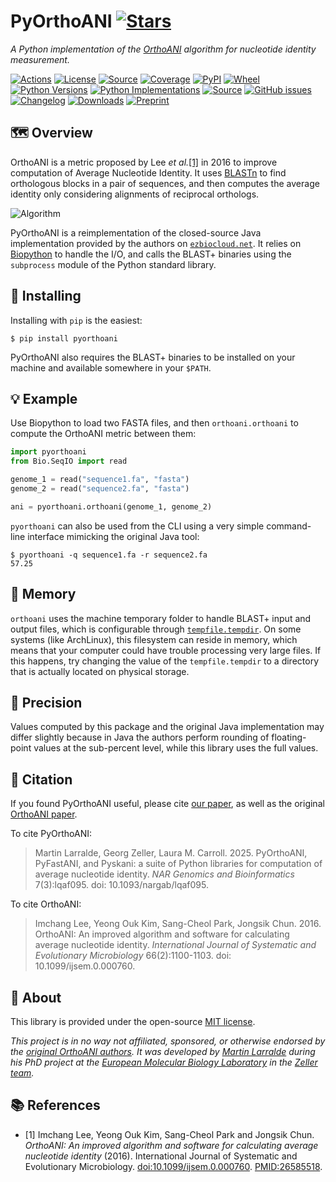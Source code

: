 # PyOrthoANI [![Stars](https://img.shields.io/github/stars/althonos/orthoani.svg?style=social&maxAge=3600&label=Star)](https://github.com/althonos/orthoani/stargazers)

*A Python implementation of the [OrthoANI](https://doi.org/10.1099/ijsem.0.000760) algorithm for nucleotide identity measurement.*

[![Actions](https://img.shields.io/github/actions/workflow/status/althonos/pyorthoani/test.yml?branch=master&logo=github&style=flat-square&maxAge=300)](https://github.com/althonos/pyorthoani/actions)
[![License](https://img.shields.io/badge/license-MIT-blue.svg?style=flat-square&maxAge=2678400)](https://choosealicense.com/licenses/mit/)
[![Source](https://img.shields.io/badge/source-GitHub-303030.svg?maxAge=2678400&style=flat-square)](https://github.com/althonos/pyorthoani/)
[![Coverage](https://img.shields.io/codecov/c/gh/althonos/pyorthoani?style=flat-square&maxAge=3600)](https://codecov.io/gh/althonos/pyorthoani/)
[![PyPI](https://img.shields.io/pypi/v/pyorthoani.svg?style=flat-square&maxAge=600)](https://pypi.org/project/pyorthoani)
[![Wheel](https://img.shields.io/pypi/wheel/pyorthoani.svg?style=flat-square&maxAge=3600)](https://pypi.org/project/pyorthoani/#files)
[![Python Versions](https://img.shields.io/pypi/pyversions/pyorthoani.svg?style=flat-square&maxAge=600)](https://pypi.org/project/pyorthoani/#files)
[![Python Implementations](https://img.shields.io/pypi/implementation/pyorthoani.svg?style=flat-square&maxAge=600)](https://pypi.org/project/pyorthoani/#files)
[![Source](https://img.shields.io/badge/source-GitHub-303030.svg?maxAge=2678400&style=flat-square)](https://github.com/althonos/pyorthoani/)
[![GitHub issues](https://img.shields.io/github/issues/althonos/pyorthoani.svg?style=flat-square&maxAge=600)](https://github.com/althonos/pyorthoani/issues)
[![Changelog](https://img.shields.io/badge/keep%20a-changelog-8A0707.svg?maxAge=2678400&style=flat-square)](https://github.com/althonos/pyorthoani/blob/master/CHANGELOG.md)
[![Downloads](https://img.shields.io/pypi/dm/pyorthoani?style=flat-square&color=303f9f&maxAge=86400&label=downloads)](https://pepy.tech/project/pyorthoani)
[![Preprint](https://img.shields.io/badge/preprint-bioRxiv-darkblue?style=flat-square&maxAge=2678400)](https://www.biorxiv.org/content/10.1101/2025.02.13.638148v1)


## 🗺️ Overview

OrthoANI is a metric proposed by Lee *et al.*[\[1\]](#ref1)
in 2016 to improve computation of Average Nucleotide Identity. It uses
[BLASTn](https://en.wikipedia.org/wiki/BLAST_(biotechnology)) to find orthologous
blocks in a pair of sequences, and then computes the average identity only
considering alignments of reciprocal orthologs.

![Algorithm](https://www.microbiologyresearch.org/docserver/fulltext/ijsem/66/2/000760-f1.gif)

PyOrthoANI is a reimplementation of the closed-source Java implementation
provided by the authors on [`ezbiocloud.net`](https://www.ezbiocloud.net/sw/oat).
It relies on [Biopython](https://biopython.org/) to handle the I/O, and calls
the BLAST+ binaries using the `subprocess` module of the Python standard 
library.


## 🔧 Installing

Installing with `pip` is the easiest:
```console
$ pip install pyorthoani
```

PyOrthoANI also requires the BLAST+ binaries to be installed on your machine
and available somewhere in your `$PATH`.


## 💡 Example

Use Biopython to load two FASTA files, and then `orthoani.orthoani` to compute
the OrthoANI metric between them:
```python
import pyorthoani
from Bio.SeqIO import read

genome_1 = read("sequence1.fa", "fasta")
genome_2 = read("sequence2.fa", "fasta")

ani = pyorthoani.orthoani(genome_1, genome_2)
```

`pyorthoani` can also be used from the CLI using a very simple command-line
interface mimicking the original Java tool:
```console
$ pyorthoani -q sequence1.fa -r sequence2.fa
57.25
```


## 🐏 Memory

`orthoani` uses the machine temporary folder to handle BLAST+ input and output
files, which is configurable through
[`tempfile.tempdir`](https://docs.python.org/3/library/tempfile.html#tempfile.tempdir).
On some systems (like ArchLinux), this filesystem can reside in memory, which means
that your computer could have trouble processing very large files. If this
happens, try changing the value of the `tempfile.tempdir` to a directory that
is actually located on physical storage.


## 📏 Precision

Values computed by this package and the original Java implementation may differ
slightly because in Java the authors perform rounding of floating-point values
at the sub-percent level, while this library uses the full values.


## 🔖 Citation

If you found PyOrthoANI useful, please cite [our paper](https://academic.oup.com/nargab/article/7/3/lqaf095/8196481), as well as the original [OrthoANI paper](https://www.microbiologyresearch.org/content/journal/ijsem/10.1099/ijsem.0.000760#tab2).

To cite PyOrthoANI:
> Martin Larralde, Georg Zeller, Laura M. Carroll. 2025. PyOrthoANI, PyFastANI, and Pyskani: a suite of Python libraries for computation of average nucleotide identity. *NAR Genomics and Bioinformatics* 7(3):lqaf095. doi: 10.1093/nargab/lqaf095.

To cite OrthoANI:
> Imchang Lee, Yeong Ouk Kim, Sang-Cheol Park, Jongsik Chun. 2016. OrthoANI: An improved algorithm and software for calculating average nucleotide identity. *International Journal of Systematic and Evolutionary Microbiology* 66(2):1100-1103. doi: 10.1099/ijsem.0.000760.

## 📜 About

This library is provided under the open-source
[MIT license](https://choosealicense.com/licenses/mit/).

*This project is in no way not affiliated, sponsored, or otherwise endorsed by
the [original OrthoANI authors](http://www.chunlab.com/). It was developed by
[Martin Larralde](https://github.com/althonos/orthoani) during his PhD project
at the [European Molecular Biology Laboratory](https://www.embl.de/) in
the [Zeller team](https://github.com/zellerlab).*

## 📚 References

- <a id="ref1">\[1\]</a> Imchang Lee, Yeong Ouk Kim, Sang-Cheol Park and Jongsik Chun. *OrthoANI: An improved algorithm and software for calculating average nucleotide identity* (2016). International Journal of Systematic and Evolutionary Microbiology. [doi:10.1099/ijsem.0.000760](https://doi.org/10.1099/ijsem.0.000760). [PMID:26585518](https://pubmed.ncbi.nlm.nih.gov/26585518/).

